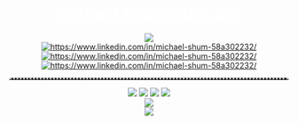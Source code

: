 <div align="center" style="text-align: center">
  <h1><a style="color: white" href="http://michael.shumshum.dev">michael.shumshum.dev</a></h1>
  <img src="https://komarev.com/ghpvc/?username=michaelshumshum&style=for-the-badge&color=000000">
  <br>
  <a href="https://github.com/michaelshumshum"> <img src="https://img.shields.io/badge/GitHub-000000?style=for-the-badge&logo=github&logoColor=white" alt="https://www.linkedin.com/in/michael-shum-58a302232/" /></a> 
  <a href="https://www.linkedin.com/in/michael-shum-58a302232/"> <img src="https://img.shields.io/badge/LinkedIn-000000?style=for-the-badge&logo=linkedin&logoColor=white" alt="https://www.linkedin.com/in/michael-shum-58a302232/" /></a> 
  <a href="https://www.instagram.com/michael.shumshum"> <img src="https://img.shields.io/badge/Instagram-000000?style=for-the-badge&logo=instagram&logoColor=white" alt="https://www.linkedin.com/in/michael-shum-58a302232/" /></a> 
  <br>
  <hr style="border-top: 3px dotted #bbb;">
  <img src="https://img.shields.io/badge/mac%20os-000000?style=for-the-badge&logo=apple&logoColor=white">
  <img src="https://img.shields.io/badge/Zed-000000?style=for-the-badge&logo=zedindustries&logoColor=white">
  <img src="https://img.shields.io/badge/Hyper-000000?style=for-the-badge&logo=hyper&logoColor=white">
  <img src="https://img.shields.io/badge/zsh-000000?style=for-the-badge&logo=zsh&logoColor=white">
  <br>
  <img src="https://github-readme-stats.vercel.app/api?username=michaelshumshum&border_radius=20&bg_color=45,754728,366673&title_color=FFFFFF&text_color=FFFFFF&icon_color=FFFFFF&hide_border=true&show_icons=true" />
  <br>
  <img src="https://github-readme-stats.vercel.app/api/top-langs/?username=michaelshumshum&layout=compact&langs_count=10&border_radius=20&bg_color=0,754728,366673&title_color=FFFFFF&text_color=FFFFFF&hide_border=true"/>
  <br>
</div>
